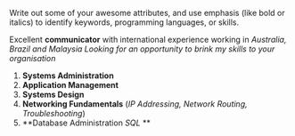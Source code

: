 Write out some of your awesome attributes, and use emphasis (like bold or italics) to identify keywords, programming languages, or skills. 

Excellent **communicator** with international experience working in *Australia, Brazil and Malaysia*
_Looking for an opportunity to brink my skills to your organisation_

1. **Systems Administration**
2. **Application Management**
3. **Systems Design**
4. __Networking Fundamentals__ (_IP Addressing, Network Routing, Troubleshooting_)
5. **Database Administration _SQL_ **
